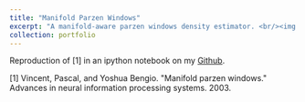 ```yaml
---
title: "Manifold Parzen Windows"
excerpt: "A manifold-aware parzen windows density estimator. <br/><img src='../images/MPW.png' width="400">"
collection: portfolio
---
```


Reproduction of [1] in an ipython notebook on my [Github](https://github.com/tnybny/ManifoldParzenWindows/blob/master/ManifoldParzenWindows.ipynb). 

[1] Vincent, Pascal, and Yoshua Bengio. "Manifold parzen windows." Advances in neural information processing systems. 2003.
